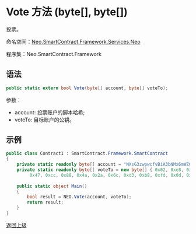 # Vote 方法 (byte[], byte[])

投票。

命名空间：[Neo.SmartContract.Framework.Services.Neo](../../neo.md)

程序集：Neo.SmartContract.Framework

## 语法

```c#
public static extern bool Vote(byte[] account, byte[] voteTo);
```

参数：

- account: 投票账户的脚本哈希;
- voteTo: 目标账户的公钥。

## 示例

```c#
public class Contract1 : SmartContract.Framework.SmartContract
{
    private static readonly byte[] account = "NXsG3zwpwcfvBiA3bNMx6mWZGEro9ZqTqM".ToScriptHash();
    private static readonly byte[] voteTo = new byte[] { 0x02, 0xe8, 0xff, 0x17, 0xc5, 0x67, 0xd6, 0x2f, 0x27, 0x4f, 0xe2,
         0x47, 0xcc, 0x88, 0x4a, 0x2a, 0x6c, 0xd3, 0xb8, 0xfd, 0x0d, 0x77, 0x9a, 0x8c, 0x58, 0x56, 0x28, 0x9a, 0x56, 0x0a, 0xcc, 0xac, 0xb4 };
         
    public static object Main()
    {
        bool result = NEO.Vote(account, voteTo);
        return result;
    }
}
```

[返回上级](../Neo.md)